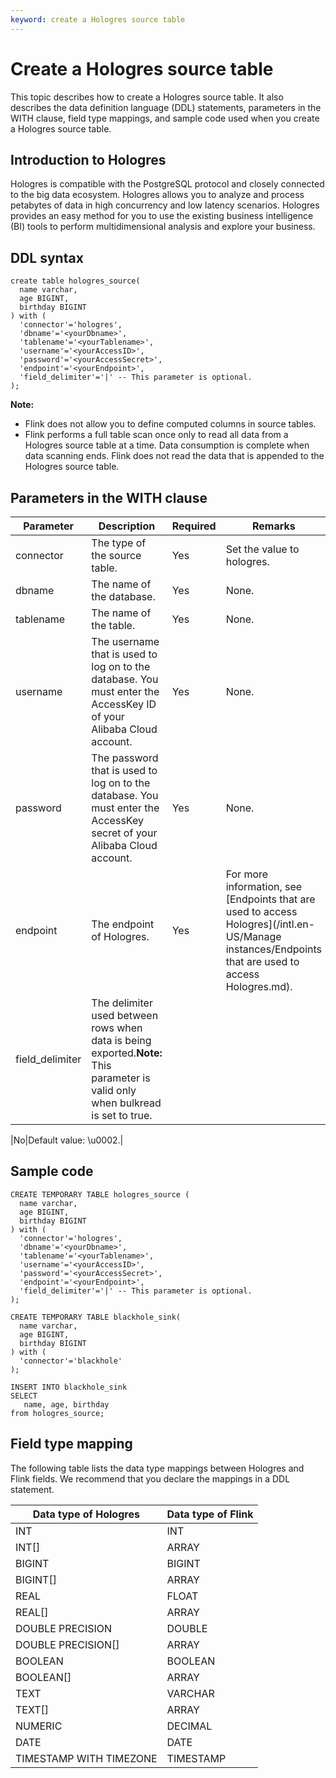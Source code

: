 ```yaml
---
keyword: create a Hologres source table
---
```


# Create a Hologres source table

This topic describes how to create a Hologres source table. It also describes the data definition language \(DDL\) statements, parameters in the WITH clause, field type mappings, and sample code used when you create a Hologres source table.

## Introduction to Hologres

Hologres is compatible with the PostgreSQL protocol and closely connected to the big data ecosystem. Hologres allows you to analyze and process petabytes of data in high concurrency and low latency scenarios. Hologres provides an easy method for you to use the existing business intelligence \(BI\) tools to perform multidimensional analysis and explore your business.

## DDL syntax

```
create table hologres_source(
  name varchar,
  age BIGINT,
  birthday BIGINT
) with (
  'connector'='hologres',
  'dbname'='<yourDbname>',
  'tablename'='<yourTablename>',
  'username'='<yourAccessID>',
  'password'='<yourAccessSecret>',
  'endpoint'='<yourEndpoint>',
  'field_delimiter'='|' -- This parameter is optional.
);
```

**Note:**

-   Flink does not allow you to define computed columns in source tables.
-   Flink performs a full table scan once only to read all data from a Hologres source table at a time. Data consumption is complete when data scanning ends. Flink does not read the data that is appended to the Hologres source table.

## Parameters in the WITH clause

|Parameter|Description|Required|Remarks|
|---------|-----------|--------|-------|
|connector|The type of the source table.|Yes|Set the value to hologres.|
|dbname|The name of the database.|Yes|None.|
|tablename|The name of the table.|Yes|None.|
|username|The username that is used to log on to the database. You must enter the AccessKey ID of your Alibaba Cloud account.|Yes|None.|
|password|The password that is used to log on to the database. You must enter the AccessKey secret of your Alibaba Cloud account.|Yes|None.|
|endpoint|The endpoint of Hologres.|Yes|For more information, see [Endpoints that are used to access Hologres](/intl.en-US/Manage instances/Endpoints that are used to access Hologres.md).|
|field\_delimiter|The delimiter used between rows when data is being exported.**Note:** This parameter is valid only when bulkread is set to true.

|No|Default value: \\u0002.|

## Sample code

```
CREATE TEMPORARY TABLE hologres_source (
  name varchar, 
  age BIGINT,
  birthday BIGINT
) with (
  'connector'='hologres',
  'dbname'='<yourDbname>',
  'tablename'='<yourTablename>',
  'username'='<yourAccessID>',
  'password'='<yourAccessSecret>',
  'endpoint'='<yourEndpoint>',
  'field_delimiter'='|' -- This parameter is optional.
);

CREATE TEMPORARY TABLE blackhole_sink(
  name varchar,
  age BIGINT,
  birthday BIGINT 
) with (
  'connector'='blackhole'
);

INSERT INTO blackhole_sink
SELECT 
   name, age, birthday
from hologres_source;
```

## Field type mapping

The following table lists the data type mappings between Hologres and Flink fields. We recommend that you declare the mappings in a DDL statement.

|Data type of Hologres|Data type of Flink|
|---------------------|------------------|
|INT|INT|
|INT\[\]|ARRAY|
|BIGINT|BIGINT|
|BIGINT\[\]|ARRAY|
|REAL|FLOAT|
|REAL\[\]|ARRAY|
|DOUBLE PRECISION|DOUBLE|
|DOUBLE PRECISION\[\]|ARRAY|
|BOOLEAN|BOOLEAN|
|BOOLEAN\[\]|ARRAY|
|TEXT|VARCHAR|
|TEXT\[\]|ARRAY|
|NUMERIC|DECIMAL|
|DATE|DATE|
|TIMESTAMP WITH TIMEZONE|TIMESTAMP|

